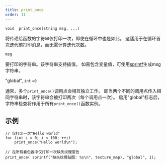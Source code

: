 ```yaml
---
title: print_once
order: 11
---
```

`void  print_once(string msg, ...)`

将传递给函数的字符串仅打印一次，即使在循环中也是如此。
这适用于在循环首次迭代前打印消息，而无需计算迭代次数。

`msg`

要打印的字符串。该字符串支持插值。
如需包含变量值，可使用[sprintf](../strings/sprintf "类似printf格式化字符串，但以字符串形式返回结果而非直接打印")生成msg字符串。

"global",
`int`
`=0`

通常，多个`print_once()`调用点会相互独立工作。
即当两个不同的调用点传入相同字符串时，该字符串会被打印两次（每个调用点一次）。
启用"global"标志后，字符串检查将作用于所有`print_once()`函数实例。

## 示例

```vex
// 仅打印一次"Hello world"
for (int i = 0; i < 100; ++i)
    print_once("Hello world\n");

// 在所有着色器中仅打印一次缺失纹理警告
print_once( sprintf("缺失纹理贴图: %s\n", texture_map), "global", 1);

```
